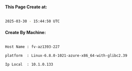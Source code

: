 
   
#### This Page Create at:

```bash

2025-03-30 - 15:44:50 UTC

```

#### Create By Machine:

```bash

Host Name : fv-az1393-227

platform  : Linux-6.8.0-1021-azure-x86_64-with-glibc2.39

Ip Local  : 10.1.0.133

```

